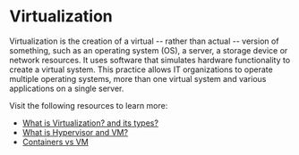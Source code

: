 # Virtualization

Virtualization is the creation of a virtual -- rather than actual -- version of something, such as an operating system (OS), a server, a storage device or network resources. It uses software that simulates hardware functionality to create a virtual system. This practice allows IT organizations to operate multiple operating systems, more than one virtual system and various applications on a single server.


Visit the following resources to learn more:

- [What is Virtualization? and its types?](https://www.techtarget.com/searchitoperations/definition/virtualization)
- [What is Hypervisor and VM?](https://opensource.com/resources/virtualization)
- [Containers vs VM](https://www.atlassian.com/microservices/cloud-computing/containers-vs-vms)